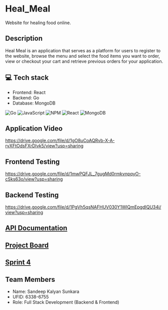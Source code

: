 # Heal_Meal
Website for healing food online.

## Description

Heal Meal is an application that serves as a platform for users to register to the website, browse the menu and select the food items you want to order, view or checkout your cart and retrieve previous orders for your application.

## 💻 Tech stack
* Frontend: React
* Backend: Go
* Database: MongoDB

![Go](https://img.shields.io/badge/go-%2300ADD8.svg?style=for-the-badge&logo=go&logoColor=white)
![JavaScript](https://img.shields.io/badge/javascript-%23323330.svg?style=for-the-badge&logo=javascript&logoColor=%23F7DF1E)
![NPM](https://img.shields.io/badge/NPM-%23000000.svg?style=for-the-badge&logo=npm&logoColor=white)
![React](https://img.shields.io/badge/react-%2320232a.svg?style=for-the-badge&logo=react&logoColor=%2361DAFB)
![MongoDB](https://img.shields.io/badge/MongoDB-%234ea94b.svg?style=for-the-badge&logo=mongodb&logoColor=white)

## Application Video
https://drive.google.com/file/d/1gO8uCoAQRvb-X-A-rvXFtOdsFXrDIvk5/view?usp=sharing

## Frontend Testing
https://drive.google.com/file/d/1mwPQFJL_7gugMd0rmkvnpqyO-cSks63o/view?usp=sharing

## Backend Testing
https://drive.google.com/file/d/1PgVh5qsNAFHUV030Y1WlQmEpgdIQU34i/view?usp=sharing

## [API Documentation](https://github.com/SandeepKalyan/Heal_Meal/wiki/Backend)

## [Project Board](https://github.com/SandeepKalyan/Heal_Meal/projects?type=beta)

## [Sprint 4](https://github.com/SandeepKalyan/Heal_Meal/blob/main/Sprint4.md)

## Team Members

* Name: Sandeep Kalyan Sunkara
* UFID: 6338-6755
* Role: Full Stack Development (Backend & Frontend)
